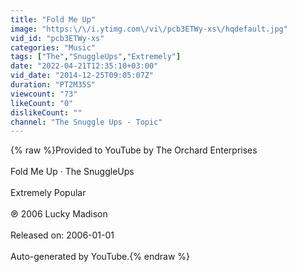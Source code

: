 ```yaml
---
title: "Fold Me Up"
image: "https:\/\/i.ytimg.com\/vi\/pcb3ETWy-xs\/hqdefault.jpg"
vid_id: "pcb3ETWy-xs"
categories: "Music"
tags: ["The","SnuggleUps","Extremely"]
date: "2022-04-21T12:35:10+03:00"
vid_date: "2014-12-25T09:05:07Z"
duration: "PT2M35S"
viewcount: "73"
likeCount: "0"
dislikeCount: ""
channel: "The Snuggle Ups - Topic"
---
```

{% raw %}Provided to YouTube by The Orchard Enterprises<br /><br />Fold Me Up · The SnuggleUps<br /><br />Extremely Popular<br /><br />℗ 2006 Lucky Madison<br /><br />Released on: 2006-01-01<br /><br />Auto-generated by YouTube.{% endraw %}
